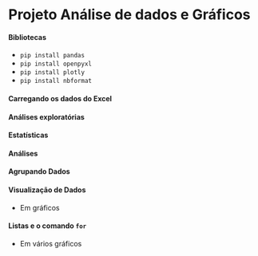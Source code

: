 # Projeto Análise de dados e Gráficos

#### Bibliotecas

- `pip install pandas`
- `pip install openpyxl`
- `pip install plotly`
- `pip install nbformat`

#### Carregando os dados do Excel

#### Análises exploratórias

#### Estatísticas

#### Análises

#### Agrupando Dados

#### Visualização de Dados

  - Em gráficos

#### Listas e o comando `for`

  - Em vários gráficos

